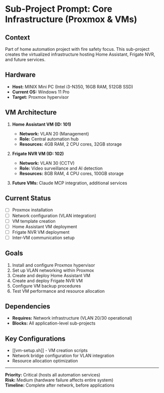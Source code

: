 # Sub-Project Prompt: Core Infrastructure (Proxmox & VMs)

## Context
Part of home automation project with fire safety focus. This sub-project creates the virtualized infrastructure hosting Home Assistant, Frigate NVR, and future services.

## Hardware
- **Host:** MINIX Mini PC (Intel i3-N350, 16GB RAM, 512GB SSD)
- **Current OS:** Windows 11 Pro
- **Target:** Proxmox hypervisor

## VM Architecture
1. **Home Assistant VM (ID: 101)**
   - **Network:** VLAN 20 (Management)
   - **Role:** Central automation hub
   - **Resources:** 4GB RAM, 2 CPU cores, 32GB storage

2. **Frigate NVR VM (ID: 102)**
   - **Network:** VLAN 30 (CCTV)
   - **Role:** Video surveillance and AI detection
   - **Resources:** 8GB RAM, 4 CPU cores, 100GB storage

3. **Future VMs:** Claude MCP integration, additional services

## Current Status
- [ ] Proxmox installation
- [ ] Network configuration (VLAN integration)
- [ ] VM template creation
- [ ] Home Assistant VM deployment
- [ ] Frigate NVR VM deployment
- [ ] Inter-VM communication setup

## Goals
1. Install and configure Proxmox hypervisor
2. Set up VLAN networking within Proxmox
3. Create and deploy Home Assistant VM
4. Create and deploy Frigate NVR VM
5. Configure VM backup procedures
6. Test VM performance and resource allocation

## Dependencies
- **Requires:** Network infrastructure (VLAN 20/30 operational)
- **Blocks:** All application-level sub-projects

## Key Configurations
- [[vm-setup.sh]] - VM creation scripts
- Network bridge configuration for VLAN integration
- Resource allocation optimization

---
**Priority:** Critical (hosts all automation services)  
**Risk:** Medium (hardware failure affects entire system)  
**Timeline:** Complete after network, before applications